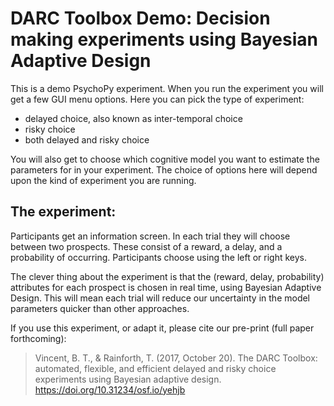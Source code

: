 # DARC Toolbox Demo: Decision making experiments using Bayesian Adaptive Design

This is a demo PsychoPy experiment. When you run the experiment you will get a few GUI menu options. Here you can pick the type of experiment:
- delayed choice, also known as inter-temporal choice
- risky choice
- both delayed and risky choice

You will also get to choose which cognitive model you want to estimate the parameters for in your experiment. The choice of options here will depend upon the kind of experiment you are running.

## The experiment:
Participants get an information screen. In each trial they will choose between two prospects. These consist of a reward, a delay, and a probability of occurring. Participants choose using the left or right keys.

The clever thing about the experiment is that the (reward, delay, probability) attributes for each prospect is chosen in real time, using Bayesian Adaptive Design. This will mean each trial will reduce our uncertainty in the model parameters quicker than other approaches.

If you use this experiment, or adapt it, please cite our pre-print (full paper forthcoming):

> Vincent, B. T., & Rainforth, T. (2017, October 20). The DARC Toolbox: automated, flexible, and efficient delayed and risky choice experiments using Bayesian adaptive design. https://doi.org/10.31234/osf.io/yehjb